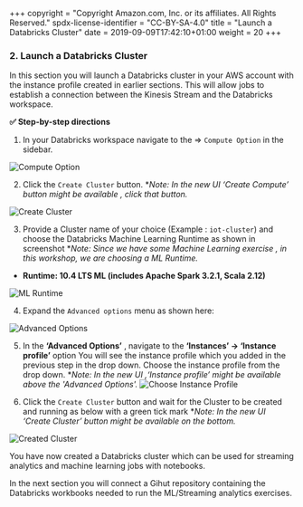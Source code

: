 +++
copyright = "Copyright Amazon.com, Inc. or its affiliates. All Rights Reserved."
spdx-license-identifier = "CC-BY-SA-4.0"
title = "Launch a Databricks Cluster"
date = 2019-09-09T17:42:10+01:00
weight = 20
+++

### 2. Launch a Databricks Cluster

In this section you will launch a Databricks cluster in your AWS account with the instance profile created in earlier sections. This will allow jobs to establish a connection between the Kinesis Stream and the Databricks workspace.

**:white_check_mark: Step-by-step directions**

1.  In your Databricks workspace navigate to the => `Compute Option` in the sidebar.

![Compute Option](/images/databricks/compute-option.png)

2.  Click the `Create Cluster` button. **Note: In the new UI ‘Create Compute’  button might be available , click that button.*

![Create Cluster](/images/databricks/create-cluster.png)

3.   Provide a Cluster name  of your choice (Example : `iot-cluster`) and choose the  Databricks Machine Learning Runtime as shown in screenshot 
**Note: Since we have some Machine Learning exercise , in this workshop, we are choosing a  ML Runtime.*

- **Runtime: 10.4 LTS ML (includes Apache Spark 3.2.1, Scala 2.12)**

![ML Runtime](/images/databricks/ml-runtime.png)

4. Expand the `Advanced options` menu as shown here:

![Advanced Options](/images/databricks/advanced-options.png)

5. In the **‘Advanced Options’** , navigate to the **‘Instances’ -> ‘Instance profile’** option You will see the instance profile which you added in the previous step in the drop down. Choose the instance profile from the drop down.
**Note: In the new UI ,‘Instance profile’ might be available above the 'Advanced Options'.*
![Choose Instance Profile](/images/databricks/choose-instance-profile.png)

6. Click the `Create Cluster` button and  wait for the Cluster to be created and running as below with a green tick mark **Note: In the new UI ‘Create Cluster’  button might be available on the bottom.*

![Created Cluster](/images/databricks/created-cluster.png)


You have now created a Databricks cluster which can be used for streaming analytics and machine learning jobs with notebooks.

In the next section you will connect a Gihut repository containing the Databricks workbooks needed to run the ML/Streaming analytics exercises.


